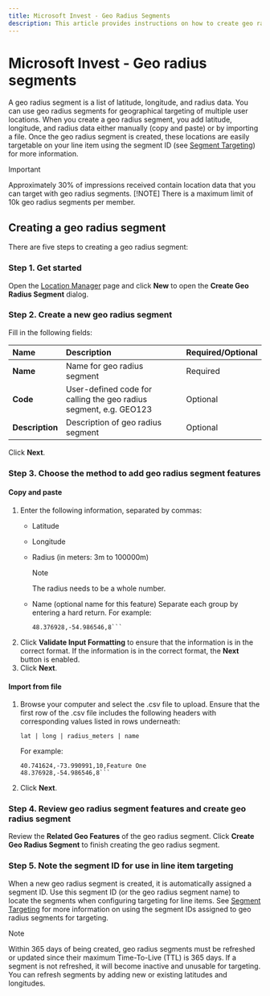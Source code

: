 ```yaml
---
title: Microsoft Invest - Geo Radius Segments
description: This article provides instructions on how to create geo radius segments for geographical targeting of multiple user locations.
---
```


# Microsoft Invest - Geo radius segments

A geo radius segment is a list of latitude, longitude, and radius data. You can use geo radius segments for geographical targeting of multiple user locations. When you create a geo radius segment, you add latitude, longitude, and radius data either manually (copy and paste) or by importing a file. Once the geo radius segment is created, these locations are easily targetable on your line item using the segment ID (see [Segment Targeting](./segment-targeting.md)) for more information.

> [!IMPORTANT]
> Approximately 30% of impressions received contain location data that you can target with geo radius segments.
> [!NOTE]
> There is a maximum limit of 10k geo radius segments per member.

## Creating a geo radius segment

There are five steps to creating a geo radius segment:

### Step 1. Get started

Open the [Location Manager](./location-manager.md) page and click **New** to open the **Create Geo Radius Segment** dialog.

### Step 2. Create a new geo radius segment

Fill in the following fields:

| Name | Description | Required/Optional |
|:---|:---|:---|
| **Name** | Name for geo radius segment | Required |
| **Code** | User-defined code for calling the geo radius segment, e.g. GEO123 | Optional |
| **Description** | Description of geo radius segment | Optional |

Click **Next**.

### Step 3. Choose the method to add geo radius segment features

#### Copy and paste

1. Enter the following information, separated by commas:
    - Latitude
    - Longitude
    - Radius (in meters: 3m to 100000m)
      > [!NOTE]
      > The radius needs to be a whole number.
    - Name (optional name for this feature)
      Separate each group by entering a hard return. For example:

      ```40.741624,-73.990991,10,Feature One  
      48.376928,-54.986546,8```

1. Click **Validate Input Formatting** to ensure that the information is in the correct format. If the information is in the correct format, the **Next** button is enabled.
1. Click **Next**. 

#### Import from file

1. Browse your computer and select the .csv file to upload. Ensure that the first row of the .csv file includes the following headers with corresponding values listed in rows underneath:

   ```lat | long | radius_meters | name```

   For example:

   ```lat,long,radius_meters,name  
   40.741624,-73.990991,10,Feature One  
   48.376928,-54.986546,8```

1. Click **Next**.

### Step 4. Review geo radius segment features and create geo radius segment

Review the **Related Geo Features** of the geo radius segment. Click **Create Geo Radius Segment** to finish creating the geo radius segment.

### Step 5. Note the segment ID for use in line item targeting

When a new geo radius segment is created, it is automatically assigned a segment ID. Use this segment ID (or the geo radius segment name) to locate the segments when configuring targeting for line items. See [Segment Targeting](./segment-targeting.md) for more information on using the segment IDs assigned to geo radius segments for targeting.

> [!NOTE]
> Within 365 days of being created, geo radius segments must be refreshed or updated since their maximum Time-To-Live (TTL) is 365 days. If a segment is not refreshed, it will become inactive and unusable for targeting. You can refresh segments by adding new or existing latitudes and longitudes.
